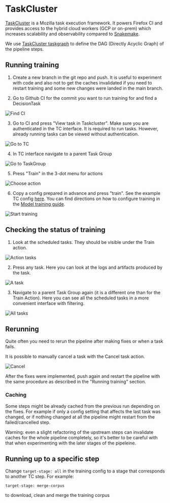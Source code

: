 # TaskCluster

[TaskCluster](https://taskcluster.net/) is a Mozilla task execution framework. It powers Firefox CI and
provides access to the hybrid cloud workers (GCP or on-prem) 
which increases scalability and observability compared to [Snakemake](snakemake.md). 

We use [TaskCluster taskgraph](https://taskcluster-taskgraph.readthedocs.io/en/latest/) to define the DAG 
(Directly Acyclic Graph) of the pipeline steps.

## Running training

1. Create a new branch in the git repo and push. 
   It is useful to experiment with code and also not to get the caches invalidated if you need to restart training and some new changes were landed in the main branch.
    
2. Go to Github CI for the commit you want to run training for and find a DecisionTask

![Find CI](img/github-tc-ci.png)

3. Go to CI and press "View task in Taskcluster". 
   Make sure you are authenticated in the TC interface. It is required to run tasks. 
   However, already running tasks can be viewed without authentication.

![Go to TC](img/github-view-task.png)

4. In TC interface navigate to a parent Task Group

![Go to TaskGroup](img/tc-task-group.png)

5. Press "Train" in the 3-dot menu for actions

![Choose action](img/tc-train-action.png)

6. Copy a config prepared in advance and press "train". See the example TC config [here](/configs/tc.prod.yml). 
   You can find directions on how to configure training in the [Model training guide](training-guide.md).

![Start training](img/tc-train.png)

## Checking the status of training

1. Look at the scheduled tasks. They should be visible under the Train action.

![Action tasks](img/tc-train-action-tasks.png)

2. Press any task. Here you can look at the logs and artifacts produced by the task.
   
![A task](img/tc-task.png)

3. Navigate to a parent Task Group again (it is a different one than for the Train Action). 
   Here you can see all the scheduled tasks in a more convenient interface with filtering.

![All tasks](img/tc-all-tasks.png)


## Rerunning

Quite often you need to rerun the pipeline after making fixes or when a task fails.

It is possible to manually cancel a task with the Cancel task action.

![Cancel](img/tc-cancel.png)

After the fixes were implemented, push again and restart the pipeline with the same procedure 
as described in the "Running training" section.

### Caching

Some steps might be already cached from the previous run depending on the fixes. 
For example if only a config setting that affects the last task was changed,
or if nothing changed at all the pipeline might restart from the failed/cancelled step.

Warning: even a slight refactoring of the upstream steps can invalidate caches for the whole pipeline completely, 
so it's better to be careful with that when experimenting with the later stages of the pipeleine.


## Running up to a specific step

Change `target-stage: all` in the training config to a stage that corresponds to another TC step. For example:
```
target-stage: merge-corpus
```
to download, clean and merge the training corpus
